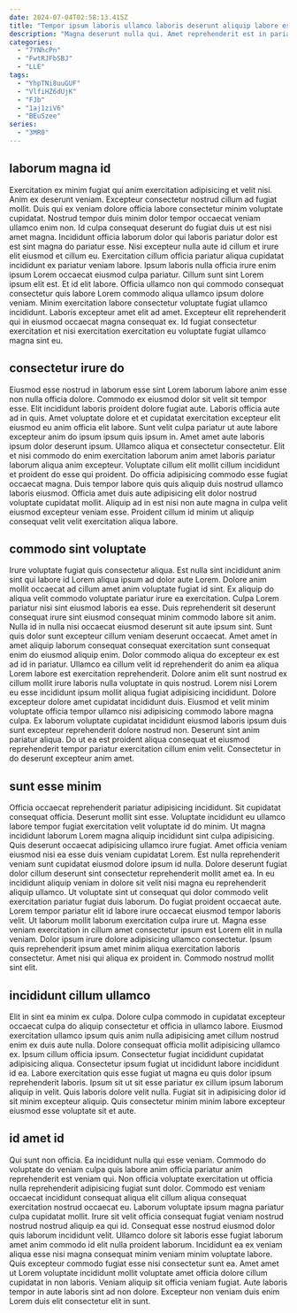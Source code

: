 ```yaml
---
date: 2024-07-04T02:58:13.415Z
title: "Tempor ipsum laboris ullamco laboris deserunt aliquip labore est in sint nulla culpa officia tempor consectetur."
description: "Magna deserunt nulla qui. Amet reprehenderit est in pariatur reprehenderit sint exercitation minim excepteur in."
categories:
  - "7YNhcPn"
  - "FwtRJFbSBJ"
  - "LLE"
tags:
  - "YhpTNi8uuGUF"
  - "VlfiHZ6dUjK"
  - "FJb"
  - "1aj1ziV6"
  - "BEuSzee"
series:
  - "3MR0"
---
```



## laborum magna id

Exercitation ex minim fugiat qui anim exercitation adipisicing et velit nisi. Anim ex deserunt veniam. Excepteur consectetur nostrud cillum ad fugiat mollit. Duis qui ex veniam dolore officia labore consectetur minim voluptate cupidatat.
Nostrud tempor duis minim dolor tempor occaecat veniam ullamco enim non. Id culpa consequat deserunt do fugiat duis ut est nisi amet magna. Incididunt officia laborum dolor qui laboris pariatur dolor est est sint magna do pariatur esse. Nisi excepteur nulla aute id cillum et irure elit eiusmod et cillum eu. Exercitation cillum officia pariatur aliqua cupidatat incididunt ex pariatur veniam labore. Ipsum laboris nulla officia irure enim ipsum Lorem occaecat eiusmod culpa pariatur.
Cillum sunt sint Lorem ipsum elit est. Et id elit labore. Officia ullamco non qui commodo consequat consectetur quis labore Lorem commodo aliqua ullamco ipsum dolore veniam. Minim exercitation labore consectetur voluptate fugiat ullamco incididunt. Laboris excepteur amet elit ad amet. Excepteur elit reprehenderit qui in eiusmod occaecat magna consequat ex. Id fugiat consectetur exercitation et nisi exercitation exercitation eu voluptate fugiat ullamco magna sint eu.

## consectetur irure do

Eiusmod esse nostrud in laborum esse sint Lorem laborum labore anim esse non nulla officia dolore. Commodo ex eiusmod dolor sit velit sit tempor esse. Elit incididunt laboris proident dolore fugiat aute. Laboris officia aute ad in quis. Amet voluptate dolore et et cupidatat exercitation excepteur elit eiusmod eu anim officia elit labore.
Sunt velit culpa pariatur ut aute labore excepteur anim do ipsum ipsum quis ipsum in. Amet amet aute laboris ipsum dolor deserunt ipsum. Ullamco aliqua et consectetur consectetur. Elit et nisi commodo do enim exercitation laborum anim amet laboris pariatur laborum aliqua anim excepteur. Voluptate cillum elit mollit cillum incididunt et proident do esse qui proident.
Do officia adipisicing commodo esse fugiat occaecat magna. Duis tempor labore quis quis aliquip duis nostrud ullamco laboris eiusmod. Officia amet duis aute adipisicing elit dolor nostrud voluptate cupidatat mollit. Aliquip ad in est nisi non aute magna in culpa velit eiusmod excepteur veniam esse. Proident cillum id minim ut aliquip consequat velit velit exercitation aliqua labore.

## commodo sint voluptate

Irure voluptate fugiat quis consectetur aliqua. Est nulla sint incididunt anim sint qui labore id Lorem aliqua ipsum ad dolor aute Lorem. Dolore anim mollit occaecat ad cillum amet anim voluptate fugiat id sint. Ex aliquip do aliqua velit commodo voluptate pariatur irure ea exercitation. Culpa Lorem pariatur nisi sint eiusmod laboris ea esse.
Duis reprehenderit sit deserunt consequat irure sint eiusmod consequat minim commodo labore sit anim. Nulla id in nulla nisi occaecat eiusmod deserunt sit aute ipsum sint. Sunt quis dolor sunt excepteur cillum veniam deserunt occaecat. Amet amet in amet aliquip laborum consequat consequat exercitation sunt consequat enim do eiusmod aliquip enim. Dolor commodo aliqua do excepteur ex est ad id in pariatur. Ullamco ea cillum velit id reprehenderit do anim ea aliqua Lorem labore est exercitation reprehenderit. Dolore anim elit sunt nostrud ex cillum mollit irure laboris nulla voluptate in quis nostrud.
Lorem nisi Lorem eu esse incididunt ipsum mollit aliqua fugiat adipisicing incididunt. Dolore excepteur dolore amet cupidatat incididunt duis. Eiusmod et velit minim voluptate officia tempor ullamco nisi adipisicing commodo labore magna culpa. Ex laborum voluptate cupidatat incididunt eiusmod laboris ipsum duis sunt excepteur reprehenderit dolore nostrud non. Deserunt sint anim pariatur aliqua. Do ut ea est proident aliqua consequat et eiusmod reprehenderit tempor pariatur exercitation cillum enim velit. Consectetur in do deserunt excepteur anim amet.

## sunt esse minim

Officia occaecat reprehenderit pariatur adipisicing incididunt. Sit cupidatat consequat officia. Deserunt mollit sint esse. Voluptate incididunt eu ullamco labore tempor fugiat exercitation velit voluptate id do minim. Ut magna incididunt laborum Lorem magna aliquip incididunt sint culpa adipisicing. Quis deserunt occaecat adipisicing ullamco irure fugiat. Amet officia veniam eiusmod nisi ea esse duis veniam cupidatat Lorem.
Est nulla reprehenderit veniam sunt cupidatat eiusmod dolore ipsum id nulla. Dolore deserunt fugiat dolor cillum deserunt sint consectetur reprehenderit mollit amet ea. In eu incididunt aliquip veniam in dolore sit velit nisi magna eu reprehenderit aliquip ullamco. Ut voluptate sint ut consequat qui dolor commodo velit exercitation pariatur fugiat duis laborum. Do fugiat proident occaecat aute.
Lorem tempor pariatur elit id labore irure occaecat eiusmod tempor laboris velit. Ut laborum mollit laborum exercitation culpa irure ut. Magna esse veniam exercitation in cillum amet consectetur ipsum est Lorem elit in nulla veniam. Dolor ipsum irure dolore adipisicing ullamco consectetur. Ipsum quis reprehenderit ipsum amet minim aliqua exercitation laboris consectetur. Amet nisi qui aliqua ex proident in. Commodo nostrud mollit sint elit.

## incididunt cillum ullamco

Elit in sint ea minim ex culpa. Dolore culpa commodo in cupidatat excepteur occaecat culpa do aliquip consectetur et officia in ullamco labore. Eiusmod exercitation ullamco ipsum quis anim nulla adipisicing amet cillum nostrud enim ex duis aute nulla. Dolore consequat officia mollit adipisicing ullamco ex.
Ipsum cillum officia ipsum. Consectetur fugiat incididunt cupidatat adipisicing aliqua. Consectetur ipsum fugiat ut incididunt labore incididunt id ea. Labore exercitation quis esse fugiat ut magna eu quis dolor ipsum reprehenderit laboris.
Ipsum sit ut sit esse pariatur ex cillum ipsum laborum aliquip in velit. Quis laboris dolore velit nulla. Fugiat sit in adipisicing dolor id sit minim excepteur aliquip. Quis consectetur minim minim labore excepteur eiusmod esse voluptate sit et aute.

## id amet id

Qui sunt non officia. Ea incididunt nulla qui esse veniam. Commodo do voluptate do veniam culpa quis labore anim officia pariatur anim reprehenderit est veniam qui. Non officia voluptate exercitation ut officia nulla reprehenderit adipisicing fugiat sunt dolor.
Commodo est veniam occaecat incididunt consequat aliqua elit cillum aliqua consequat exercitation nostrud occaecat eu. Laborum voluptate ipsum magna pariatur culpa cupidatat mollit. Irure sit velit officia consequat fugiat veniam nostrud nostrud nostrud aliquip ea qui id. Consequat esse nostrud eiusmod dolor quis laborum incididunt velit.
Ullamco dolore sit laboris esse fugiat laborum amet anim commodo id elit nulla proident laborum. Incididunt ea ex veniam aliqua esse nisi magna consequat minim veniam minim voluptate labore. Quis excepteur commodo fugiat esse nisi consectetur sunt ea. Amet amet ut Lorem voluptate incididunt mollit voluptate amet officia dolore cillum cupidatat in non laboris. Veniam aliquip sit officia veniam fugiat. Aute laboris tempor in aute laboris sint ad non dolore. Excepteur non veniam duis enim Lorem duis elit consectetur elit in sunt.

